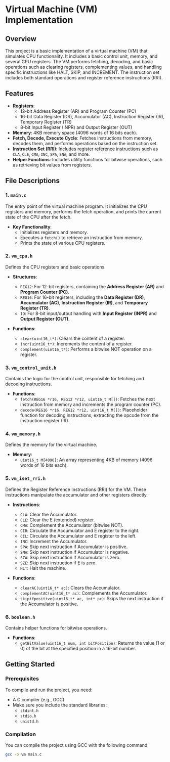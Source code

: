 # Virtual Machine (VM) Implementation

## Overview

This project is a basic implementation of a virtual machine (VM) that simulates CPU functionality. It includes a basic control unit, memory, and several CPU registers. The VM performs fetching, decoding, and basic operations such as clearing registers, complementing values, and handling specific instructions like HALT, SKIP, and INCREMENT. The instruction set includes both standard operations and register reference instructions (RRI).

## Features

- **Registers**:
  - 12-bit Address Register (AR) and Program Counter (PC)
  - 16-bit Data Register (DR), Accumulator (AC), Instruction Register (IR), Temporary Register (TR)
  - 8-bit Input Register (INPR) and Output Register (OUT)
- **Memory**: 4KB memory space (4096 words of 16 bits each).
- **Fetch, Decode, Execute Cycle**: Fetches instructions from memory, decodes them, and performs operations based on the instruction set.
- **Instruction Set (RRI)**: Includes register reference instructions such as `CLA`, `CLE`, `CMA`, `INC`, `SPA`, `SNA`, and more.
- **Helper Functions**: Includes utility functions for bitwise operations, such as retrieving bit values from registers.

## File Descriptions

### 1. `main.c`

The entry point of the virtual machine program. It initializes the CPU registers and memory, performs the fetch operation, and prints the current state of the CPU after the fetch.

- **Key Functionality**:
  - Initializes registers and memory.
  - Executes a `fetch()` to retrieve an instruction from memory.
  - Prints the state of various CPU registers.

### 2. `vm_cpu.h`

Defines the CPU registers and basic operations.

- **Structures**:
  - `REG12`: For 12-bit registers, containing the **Address Register (AR)** and **Program Counter (PC)**.
  - `REG16`: For 16-bit registers, including the **Data Register (DR)**, **Accumulator (AC)**, **Instruction Register (IR)**, and **Temporary Register (TR)**.
  - `IO`: For 8-bit input/output handling with **Input Register (INPR)** and **Output Register (OUT)**.

- **Functions**:
  - `clear(uint16_t*)`: Clears the content of a register.
  - `incr(uint16_t*)`: Increments the content of a register.
  - `complement(uint16_t*)`: Performs a bitwise NOT operation on a register.

### 3. `vm_control_unit.h`

Contains the logic for the control unit, responsible for fetching and decoding instructions.

- **Functions**:
  - `fetch(REG16 *r16, REG12 *r12, uint16_t M[])`: Fetches the next instruction from memory and increments the program counter (PC).
  - `decode(REG16 *r16, REG12 *r12, uint16_t M[])`: Placeholder function for decoding instructions, extracting the opcode from the instruction register (IR).

### 4. `vm_memory.h`

Defines the memory for the virtual machine.

- **Memory**:
  - `uint16_t M[4096]`: An array representing 4KB of memory (4096 words of 16 bits each).

### 5. `vm_iset_rri.h`

Defines the Register Reference Instructions (RRI) for the VM. These instructions manipulate the accumulator and other registers directly.

- **Instructions**:
  - `CLA`: Clear the Accumulator.
  - `CLE`: Clear the E (extended) register.
  - `CMA`: Complement the Accumulator (bitwise NOT).
  - `CIR`: Circulate the Accumulator and E register to the right.
  - `CIL`: Circulate the Accumulator and E register to the left.
  - `INC`: Increment the Accumulator.
  - `SPA`: Skip next instruction if Accumulator is positive.
  - `SNA`: Skip next instruction if Accumulator is negative.
  - `SZA`: Skip next instruction if Accumulator is zero.
  - `SZE`: Skip next instruction if E is zero.
  - `HLT`: Halt the machine.

- **Functions**:
  - `clearAC(uint16_t* ac)`: Clears the Accumulator.
  - `complementAC(uint16_t* ac)`: Complements the Accumulator.
  - `skipifpositive(uint16_t* ac, int* pc)`: Skips the next instruction if the Accumulator is positive.
  
### 6. `boolean.h`

Contains helper functions for bitwise operations.

- **Functions**:
  - `getBitValue(uint16_t num, int bitPosition)`: Returns the value (1 or 0) of the bit at the specified position in a 16-bit number.

## Getting Started

### Prerequisites

To compile and run the project, you need:

- A C compiler (e.g., GCC)
- Make sure you include the standard libraries:
  - `stdint.h`
  - `stdio.h`
  - `unistd.h`

### Compilation

You can compile the project using GCC with the following command:

```bash
gcc -o vm main.c
